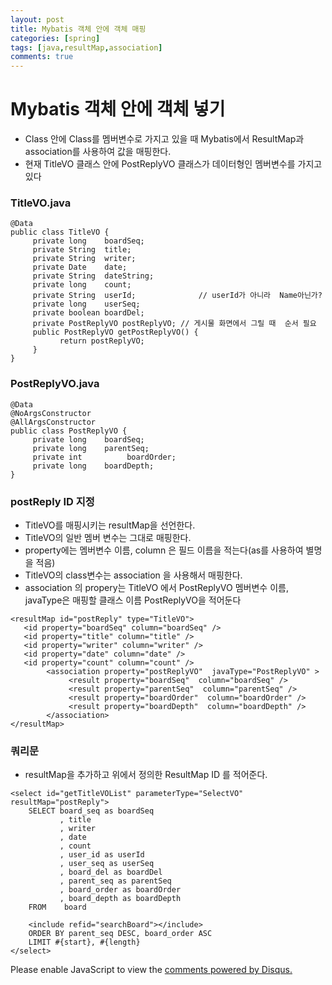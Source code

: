 ```yaml
---
layout: post
title: Mybatis 객체 안에 객체 매핑
categories: [spring]
tags: [java,resultMap,association]
comments: true
---
```


# Mybatis 객체 안에 객체 넣기
- Class 안에 Class를 멤버변수로 가지고 있을 때 Mybatis에서 ResultMap과 association를 사용하여 값을 매핑한다.
- 현재 TitleVO 클래스 안에 PostReplyVO 클래스가 데이터형인 멤버변수를 가지고 있다

### TitleVO.java

~~~
@Data
public class TitleVO {
     private long    boardSeq;
     private String  title;
     private String  writer;
     private Date    date;
     private String  dateString;
     private long    count;
     private String  userId;              // userId가 아니라  Name아닌가?
     private long    userSeq;
     private boolean boardDel;
     private PostReplyVO postReplyVO; // 게시물 화면에서 그릴 때  순서 필요
     public PostReplyVO getPostReplyVO() {
           return postReplyVO;
     }
}
~~~

### PostReplyVO.java

~~~
@Data
@NoArgsConstructor
@AllArgsConstructor
public class PostReplyVO {
     private long    boardSeq;
     private long    parentSeq;
     private int          boardOrder;
     private long    boardDepth;
}
~~~

### postReply ID 지정
- TitleVO를 매핑시키는 resultMap을 선언한다.
- TitleVO의 일반 멤버 변수는 그대로 매핑한다.
- property에는 멤버변수 이름, column 은 필드 이름을 적는다(as를 사용하여 별명을 적음)
- TitleVO의 class변수는 association 을 사용해서 매핑한다.
- association 의 propery는 TitleVO 에서 PostReplyVO 멤버변수 이름, javaType은 매핑할 클래스 이름 PostReplyVO을 적어둔다


~~~
<resultMap id="postReply" type="TitleVO">
   <id property="boardSeq" column="boardSeq" />
   <id property="title" column="title" />
   <id property="writer" column="writer" />
   <id property="date" column="date" />
   <id property="count" column="count" />
        <association property="postReplyVO"  javaType="PostReplyVO" >
             <result property="boardSeq"  column="boardSeq" />
             <result property="parentSeq"  column="parentSeq" />
             <result property="boardOrder"  column="boardOrder" />
             <result property="boardDepth"  column="boardDepth" />
        </association>
</resultMap>
~~~

### 쿼리문
- resultMap을 추가하고 위에서 정의한 ResultMap ID 를 적어준다.

~~~
<select id="getTitleVOList" parameterType="SelectVO" resultMap="postReply">
    SELECT board_seq as boardSeq
           , title
           , writer
           , date
           , count
           , user_id as userId
           , user_seq as userSeq
           , board_del as boardDel
           , parent_seq as parentSeq
           , board_order as boardOrder
           , board_depth as boardDepth  
    FROM    board
    
    <include refid="searchBoard"></include>
    ORDER BY parent_seq DESC, board_order ASC
    LIMIT #{start}, #{length}    
</select>
~~~


<div id="disqus_thread"></div>
<script>

/**
*  RECOMMENDED CONFIGURATION VARIA*BLES: EDIT AND UNCOMMENT THE SECTION BELOW TO INSERT DYNAMIC VALUES FROM YOUR PLATFORM OR CMS.
*  LEARN WHY DEFINING THESE VARIABLES IS IMPORTANT: https://disqus.com/admin/universalcode/#configuration-variables*/
/*
var disqus_config = function () {
this.page.url = PAGE_URL;  // Replace PAGE_URL with your page's canonical URL variable
this.page.identifier = PAGE_IDENTIFIER; // Replace PAGE_IDENTIFIER with your page's unique identifier variable
};
*/
(function() { // DON'T EDIT BELOW THIS LINE
var d = document, s = d.createElement('script');
s.src = 'https://parkwonhui.disqus.com/embed.js';
s.setAttribute('data-timestamp', +new Date());
(d.head || d.body).appendChild(s);
})();
</script>
<noscript>Please enable JavaScript to view the <a href="https://disqus.com/?ref_noscript">comments powered by Disqus.</a></noscript>

